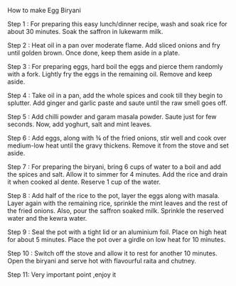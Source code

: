 How to make Egg Biryani

Step 1 :
For preparing this easy lunch/dinner recipe, wash and soak rice for about 30 minutes. Soak the saffron in lukewarm milk.

Step 2 :
Heat oil in a pan over moderate flame. Add sliced onions and fry until golden brown. Once done, keep them aside in a plate.

Step 3 :
For preparing eggs, hard boil the eggs and pierce them randomly with a fork. Lightly fry the eggs in the remaining oil. Remove and keep aside.

Step 4 :
Take oil in a pan, add the whole spices and cook till they begin to splutter. Add ginger and garlic paste and saute until the raw smell goes off.

Step 5 :
Add chilli powder and garam masala powder. Saute just for few seconds. Now, add yoghurt, salt and mint leaves.

Step 6 :
Add eggs, along with ¾ of the fried onions, stir well and cook over medium-low heat until the gravy thickens. Remove it from the stove and set aside.

Step 7 :
For preparing the biryani, bring 6 cups of water to a boil and add the spices and salt. Allow it to simmer for 4 minutes. Add the rice and drain it when cooked al dente. Reserve 1 cup of the water.

Step 8 :
Add half of the rice to the pot, layer the eggs along with masala. Layer again with the remaining rice, sprinkle the mint leaves and the rest of the fried onions. Also, pour the saffron soaked milk. Sprinkle the reserved water and the kewra water.

Step 9 :
Seal the pot with a tight lid or an aluminium foil. Place on high heat for about 5 minutes. Place the pot over a girdle on low heat for 10 minutes.

Step 10 :
Switch off the stove and allow it to rest for another 10 minutes. Open the biryani and serve hot with flavourful raita and chutney.

Step 11: 
Very important point ,enjoy it
